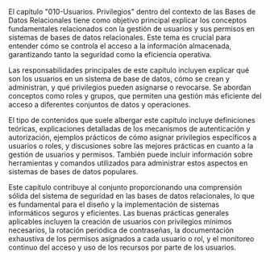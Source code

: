 El capítulo "010-Usuarios. Privilegios" dentro del contexto de las Bases de Datos Relacionales tiene como objetivo principal explicar los conceptos fundamentales relacionados con la gestión de usuarios y sus permisos en sistemas de bases de datos relacionales. Este tema es crucial para entender cómo se controla el acceso a la información almacenada, garantizando tanto la seguridad como la eficiencia operativa.

Las responsabilidades principales de este capítulo incluyen explicar qué son los usuarios en un sistema de base de datos, cómo se crean y administran, y qué privilegios pueden asignarse o revocarse. Se abordan conceptos como roles y grupos, que permiten una gestión más eficiente del acceso a diferentes conjuntos de datos y operaciones.

El tipo de contenidos que suele albergar este capítulo incluye definiciones teóricas, explicaciones detalladas de los mecanismos de autenticación y autorización, ejemplos prácticos de cómo asignar privilegios específicos a usuarios o roles, y discusiones sobre las mejores prácticas en cuanto a la gestión de usuarios y permisos. También puede incluir información sobre herramientas y comandos utilizados para administrar estos aspectos en sistemas de bases de datos populares.

Este capítulo contribuye al conjunto proporcionando una comprensión sólida del sistema de seguridad en las bases de datos relacionales, lo que es fundamental para el diseño y la implementación de sistemas informáticos seguros y eficientes. Las buenas prácticas generales aplicables incluyen la creación de usuarios con privilegios mínimos necesarios, la rotación periódica de contraseñas, la documentación exhaustiva de los permisos asignados a cada usuario o rol, y el monitoreo continuo del acceso y uso de los recursos por parte de los usuarios.
